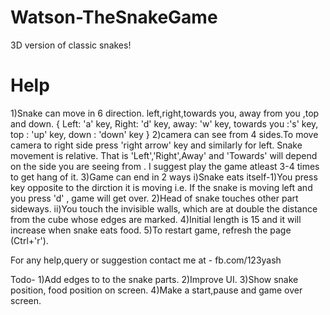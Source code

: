 

# Watson-TheSnakeGame
3D version of classic snakes!



# Help

1)Snake can move in 6 direction. left,right,towards you, away from you ,top and down.
{
	Left: 'a' key,
	Right: 'd' key,
	away: 'w' key,
	towards you :'s' key,
	top : 'up' key,
	down : 'down' key
}
2)camera can see from 4 sides.To move camera to right side press 'right arrow' key and similarly for left.
Snake movement is relative. That is 'Left','Right',Away' and 'Towards' will depend on the side you are seeing from .
I suggest play the game atleast 3-4 times to get hang of it.
3)Game can end in 2 ways
	i)Snake eats itself-1)You press key opposite to the dirction it is moving i.e. If the snake is moving left and you press 'd' , game will get over.
						2)Head of snake touches other part sideways.
	ii)You touch the invisible walls, which are at double the distance from the cube whose edges are marked.
4)Initial length is 15 and it will increase when snake eats food.
5)To restart game, refresh the page (Ctrl+'r').


For any help,query or suggestion contact me at - fb.com/123yash 


Todo-
1)Add edges to to the snake parts.
2)Improve UI.
3)Show snake position, food position on screen.
4)Make a start,pause and game over screen.



